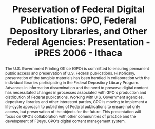 ---
abstract: The U.S. Government Printing Office (GPO) is committed to ensuring permanent
  public access and preservation of U.S. Federal publications. Historically, preservation
  of the tangible materials has been handled in collaboration with the individual
  libraries participating in the Federal Depository Library Program. Advances in information
  dissemination and the need to preserve digital content has necessitated changes
  in processes associated with GPO's production and distribution of Federal publications.
  Working with U.S. Government agencies, depository libraries and other interested
  parties, GPO is moving to implement a life-cycle approach to publishing of Federal
  publications to ensure not only access, but preservation of the objects for the
  future. This presentation will focus on GPO's collaboration with other communities
  of practice and the development of FDsys, GPO's digital content management system.
creators:
- Baldwin, Gil
- Haun-Mohamed, Robin
date: null
document_url: https://services.phaidra.univie.ac.at/api/object/o:294558/download
grand_parent: iPRES
institutions: []
keywords:
- ithaca
landing_page_url: https://phaidra.univie.ac.at/o:294558
language: eng
layout: publication
license: CC BY-SA 3.0 AT
notes_url: null
parent: iPRES 2006
presentation_url: null
size: 135115
source_name: iPRES
title: 'Preservation of Federal Digital Publications: GPO, Federal Depository Libraries,
  and Other Federal Agencies: Presentation - iPRES 2006 - Ithaca'
type: paper
year: 2006
---